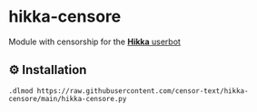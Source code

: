 # hikka-censore

Module with censorship for the [**Hikka** userbot](https://github.com/hikariatama/Hikka)

## ⚙️ Installation

```
.dlmod https://raw.githubusercontent.com/censor-text/hikka-censore/main/hikka-censore.py
```
